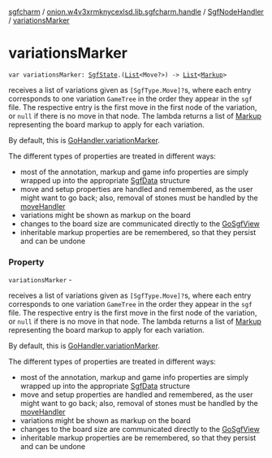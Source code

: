 [sgfcharm](../../index.md) / [onion.w4v3xrmknycexlsd.lib.sgfcharm.handle](../index.md) / [SgfNodeHandler](index.md) / [variationsMarker](./variations-marker.md)

# variationsMarker

`var variationsMarker: `[`SgfState`](../-sgf-state/index.md)`.(`[`List`](https://kotlinlang.org/api/latest/jvm/stdlib/kotlin.collections/-list/index.html)`<Move?>) -> `[`List`](https://kotlinlang.org/api/latest/jvm/stdlib/kotlin.collections/-list/index.html)`<`[`Markup`](../-markup/index.md)`>`

receives a list of variations given as `[SgfType.Move]?`s, where each
entry corresponds to one variation `GameTree` in the order they appear in the `sgf` file.
The respective entry is the first move in the first node of the variation, or `null` if there is
no move in that node. The lambda returns a list of [Markup](../-markup/index.md) representing the board markup to apply
for each variation.

By default, this is [GoHandler.variationMarker](../-go-handler/variation-marker.md).

The different types of properties are treated in different ways:

* most of the annotation, markup and game info properties are simply wrapped up into the
appropriate [SgfData](../-sgf-data.md) structure
* move and setup properties are handled and remembered, as the user might want to go back;
also, removal of stones must be handled by the [moveHandler](move-handler.md)
* variations might be shown as markup on the board
* changes to the board size are communicated directly to the [GoSgfView](../../onion.w4v3xrmknycexlsd.lib.sgfcharm.view/-go-sgf-view/index.md)
* inheritable markup properties are be remembered, so that they persist and can be undone

### Property

`variationsMarker` -

receives a list of variations given as `[SgfType.Move]?`s, where each
entry corresponds to one variation `GameTree` in the order they appear in the `sgf` file.
The respective entry is the first move in the first node of the variation, or `null` if there is
no move in that node. The lambda returns a list of [Markup](../-markup/index.md) representing the board markup to apply
for each variation.



By default, this is [GoHandler.variationMarker](../-go-handler/variation-marker.md).



The different types of properties are treated in different ways:


* most of the annotation, markup and game info properties are simply wrapped up into the
appropriate [SgfData](../-sgf-data.md) structure
* move and setup properties are handled and remembered, as the user might want to go back;
also, removal of stones must be handled by the [moveHandler](move-handler.md)
* variations might be shown as markup on the board
* changes to the board size are communicated directly to the [GoSgfView](../../onion.w4v3xrmknycexlsd.lib.sgfcharm.view/-go-sgf-view/index.md)
* inheritable markup properties are be remembered, so that they persist and can be undone
